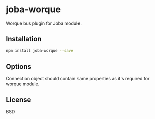 # joba-worque

Worque bus plugin for Joba module.

## Installation

```bash
npm install joba-worque --save
```

## Options

Connection object should contain same properties as it's required for worque module.

## License

BSD
